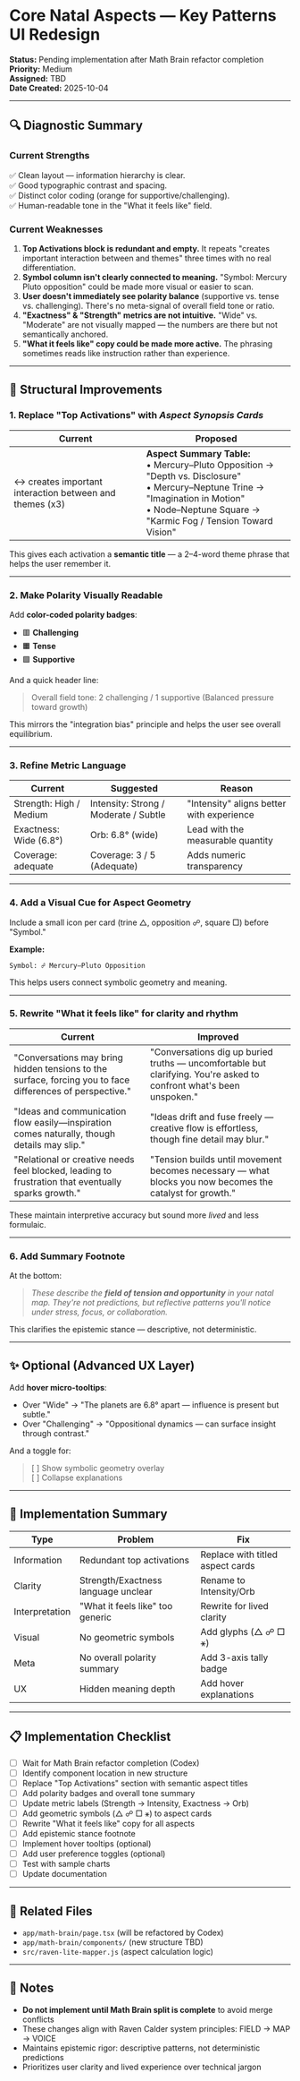 # Core Natal Aspects — Key Patterns UI Redesign

**Status:** Pending implementation after Math Brain refactor completion  
**Priority:** Medium  
**Assigned:** TBD  
**Date Created:** 2025-10-04

---

## 🔍 Diagnostic Summary

### Current Strengths

✅ Clean layout — information hierarchy is clear.  
✅ Good typographic contrast and spacing.  
✅ Distinct color coding (orange for supportive/challenging).  
✅ Human-readable tone in the "What it feels like" field.

### Current Weaknesses

1. **Top Activations block is redundant and empty.**
   It repeats "creates important interaction between and themes" three times with no real differentiation.
2. **Symbol column isn't clearly connected to meaning.**
   "Symbol: Mercury Pluto opposition" could be made more visual or easier to scan.
3. **User doesn't immediately see polarity balance** (supportive vs. tense vs. challenging).
   There's no meta-signal of overall field tone or ratio.
4. **"Exactness" & "Strength" metrics are not intuitive.**
   "Wide" vs. "Moderate" are not visually mapped — the numbers are there but not semantically anchored.
5. **"What it feels like" copy could be made more active.**
   The phrasing sometimes reads like instruction rather than experience.

---

## 🧩 Structural Improvements

### 1. Replace "Top Activations" with *Aspect Synopsis Cards*

| Current                                                 | Proposed                                                                                                                                                                                              |
| ------------------------------------------------------- | ----------------------------------------------------------------------------------------------------------------------------------------------------------------------------------------------------- |
| ↔ creates important interaction between and themes (x3) | **Aspect Summary Table:**<br>• Mercury–Pluto Opposition → "Depth vs. Disclosure"<br>• Mercury–Neptune Trine → "Imagination in Motion"<br>• Node–Neptune Square → "Karmic Fog / Tension Toward Vision" |

This gives each activation a **semantic title** — a 2–4-word theme phrase that helps the user remember it.

---

### 2. Make Polarity Visually Readable

Add **color-coded polarity badges**:

* 🟥 **Challenging**
* 🟧 **Tense**
* 🟩 **Supportive**

And a quick header line:

> Overall field tone: 2 challenging / 1 supportive (Balanced pressure toward growth)

This mirrors the "integration bias" principle and helps the user see overall equilibrium.

---

### 3. Refine Metric Language

| Current                 | Suggested                             | Reason                                    |
| ----------------------- | ------------------------------------- | ----------------------------------------- |
| Strength: High / Medium | Intensity: Strong / Moderate / Subtle | "Intensity" aligns better with experience |
| Exactness: Wide (6.8°)  | Orb: 6.8° (wide)                      | Lead with the measurable quantity         |
| Coverage: adequate      | Coverage: 3 / 5 (Adequate)            | Adds numeric transparency                 |

---

### 4. Add a Visual Cue for Aspect Geometry

Include a small icon per card (trine △, opposition ☍, square □) before "Symbol."

**Example:**
```
Symbol: ☍ Mercury–Pluto Opposition
```

This helps users connect symbolic geometry and meaning.

---

### 5. Rewrite "What it feels like" for clarity and rhythm

| Current                                                                                                   | Improved                                                                                                            |
| --------------------------------------------------------------------------------------------------------- | ------------------------------------------------------------------------------------------------------------------- |
| "Conversations may bring hidden tensions to the surface, forcing you to face differences of perspective." | "Conversations dig up buried truths — uncomfortable but clarifying. You're asked to confront what's been unspoken." |
| "Ideas and communication flow easily—inspiration comes naturally, though details may slip."               | "Ideas drift and fuse freely — creative flow is effortless, though fine detail may blur."                           |
| "Relational or creative needs feel blocked, leading to frustration that eventually sparks growth."        | "Tension builds until movement becomes necessary — what blocks you now becomes the catalyst for growth."            |

These maintain interpretive accuracy but sound more *lived* and less formulaic.

---

### 6. Add Summary Footnote

At the bottom:

> *These describe the **field of tension and opportunity** in your natal map. They're not predictions, but reflective patterns you'll notice under stress, focus, or collaboration.*

This clarifies the epistemic stance — descriptive, not deterministic.

---

## ✨ Optional (Advanced UX Layer)

Add **hover micro-tooltips**:

* Over "Wide" → "The planets are 6.8° apart — influence is present but subtle."
* Over "Challenging" → "Oppositional dynamics — can surface insight through contrast."

And a toggle for:

> [ ] Show symbolic geometry overlay  
> [ ] Collapse explanations

---

## 🧠 Implementation Summary

| Type           | Problem                             | Fix                              |
| -------------- | ----------------------------------- | -------------------------------- |
| Information    | Redundant top activations           | Replace with titled aspect cards |
| Clarity        | Strength/Exactness language unclear | Rename to Intensity/Orb          |
| Interpretation | "What it feels like" too generic    | Rewrite for lived clarity        |
| Visual         | No geometric symbols                | Add glyphs (△ ☍ □ ⚹)             |
| Meta           | No overall polarity summary         | Add 3-axis tally badge           |
| UX             | Hidden meaning depth                | Add hover explanations           |

---

## 📋 Implementation Checklist

- [ ] Wait for Math Brain refactor completion (Codex)
- [ ] Identify component location in new structure
- [ ] Replace "Top Activations" section with semantic aspect titles
- [ ] Add polarity badges and overall tone summary
- [ ] Update metric labels (Strength → Intensity, Exactness → Orb)
- [ ] Add geometric symbols (△ ☍ □ ⚹) to aspect cards
- [ ] Rewrite "What it feels like" copy for all aspects
- [ ] Add epistemic stance footnote
- [ ] Implement hover tooltips (optional)
- [ ] Add user preference toggles (optional)
- [ ] Test with sample charts
- [ ] Update documentation

---

## 🔗 Related Files

- `app/math-brain/page.tsx` (will be refactored by Codex)
- `app/math-brain/components/` (new structure TBD)
- `src/raven-lite-mapper.js` (aspect calculation logic)

---

## 📝 Notes

- **Do not implement until Math Brain split is complete** to avoid merge conflicts
- These changes align with Raven Calder system principles: FIELD → MAP → VOICE
- Maintains epistemic rigor: descriptive patterns, not deterministic predictions
- Prioritizes user clarity and lived experience over technical jargon
